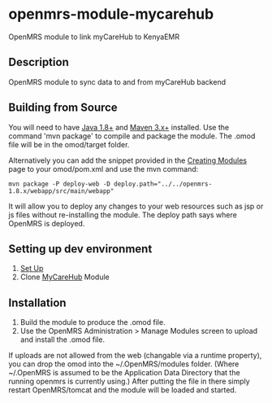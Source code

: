openmrs-module-mycarehub
==========================

OpenMRS module to link myCareHub to KenyaEMR

Description
-----------
OpenMRS module to sync data to and from myCareHub backend

Building from Source
--------------------
You will need to have [Java 1.8+](https://www.oracle.com/java/technologies/javase/javase8u211-later-archive-downloads.html) and [Maven 3.x+](https://maven.apache.org/docs/3.6.3/release-notes.html) installed.  Use the command 'mvn package' to 
compile and package the module.  The .omod file will be in the omod/target folder.

Alternatively you can add the snippet provided in the [Creating Modules](https://wiki.openmrs.org/x/cAEr) page to your 
omod/pom.xml and use the mvn command:

    mvn package -P deploy-web -D deploy.path="../../openmrs-1.8.x/webapp/src/main/webapp"

It will allow you to deploy any changes to your web 
resources such as jsp or js files without re-installing the module. The deploy path says 
where OpenMRS is deployed.

Setting up dev environment
------------
1. [Set Up](https://wiki.openmrs.org/display/docs/OpenMRS+SDK+Step+By+Step+Tutorials)
2. Clone [MyCareHub](https://github.com/savannahghi/openmrs-module-mycarehub) Module



Installation
------------
1. Build the module to produce the .omod file.
2. Use the OpenMRS Administration > Manage Modules screen to upload and install the .omod file.

If uploads are not allowed from the web (changable via a runtime property), you can drop the omod
into the ~/.OpenMRS/modules folder.  (Where ~/.OpenMRS is assumed to be the Application 
Data Directory that the running openmrs is currently using.)  After putting the file in there 
simply restart OpenMRS/tomcat and the module will be loaded and started.

